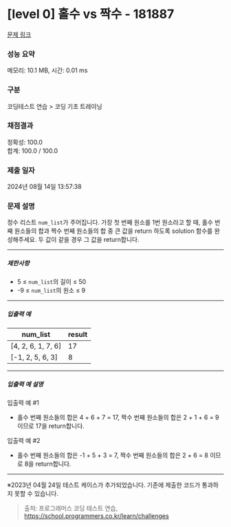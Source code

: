 # [level 0] 홀수 vs 짝수 - 181887 

[문제 링크](https://school.programmers.co.kr/learn/courses/30/lessons/181887) 

### 성능 요약

메모리: 10.1 MB, 시간: 0.01 ms

### 구분

코딩테스트 연습 > 코딩 기초 트레이닝

### 채점결과

정확성: 100.0<br/>합계: 100.0 / 100.0

### 제출 일자

2024년 08월 14일 13:57:38

### 문제 설명

<p>정수 리스트 <code>num_list</code>가 주어집니다. 가장 첫 번째 원소를 1번 원소라고 할 때, 홀수 번째 원소들의 합과 짝수 번째 원소들의 합 중 큰 값을 return 하도록 solution 함수를 완성해주세요. 두 값이 같을 경우 그 값을 return합니다.</p>

<hr>

<h5>제한사항</h5>

<ul>
<li>5 ≤ <code>num_list</code>의 길이 ≤ 50</li>
<li>-9 ≤ <code>num_list</code>의 원소 ≤ 9</li>
</ul>

<hr>

<h5>입출력 예</h5>
<table class="table">
        <thead><tr>
<th>num_list</th>
<th>result</th>
</tr>
</thead>
        <tbody><tr>
<td>[4, 2, 6, 1, 7, 6]</td>
<td>17</td>
</tr>
<tr>
<td>[-1, 2, 5, 6, 3]</td>
<td>8</td>
</tr>
</tbody>
      </table>
<hr>

<h5>입출력 예 설명</h5>

<p>입출력 예 #1</p>

<ul>
<li>홀수 번째 원소들의 합은 4 + 6 + 7 = 17, 짝수 번째 원소들의 합은 2 + 1 + 6 = 9 이므로 17을 return합니다.</li>
</ul>

<p>입출력 예 #2</p>

<ul>
<li>홀수 번째 원소들의 합은 -1 + 5 + 3 = 7, 짝수 번째 원소들의 합은 2 + 6 = 8 이므로 8을 return합니다.</li>
</ul>

<hr>

<p>※2023년 04월 24일 테스트 케이스가 추가되었습니다. 기존에 제출한 코드가 통과하지 못할 수 있습니다.</p>


> 출처: 프로그래머스 코딩 테스트 연습, https://school.programmers.co.kr/learn/challenges